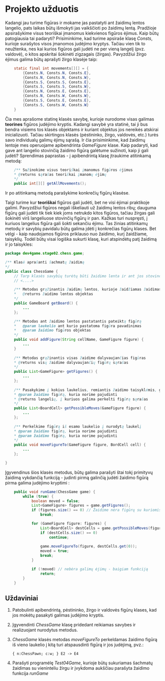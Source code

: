 Projekto užduotis
========================
Kadangi jau turime figūras ir mokame jas pastatyti ant žaidimų lentos langelio, pats laikas būtų išmokyti jas vaikščioti
po žaidimų lentą. Pradžioje apsirašykime visus teoriškai įmanomus kiekvienos figūros ėjimus. Kaip būtų patogiausia tai padaryti?
Prisiminkime, kad turime apsiraše klasę _Consts_, kurioje surašytos visos įmanomos judėjimo kryptys.
Tačiau vien tik to neužtenka, nes kai kurios figūros gali judėti ne per vieną langelį (pvz. valdovė), o
kitos apskritai šokinėti zigzagais (žirgas). Pavyzdžiui žirgo ėjimus galima būtų aprašyti žirgo klasėje taip:

```java
    static final int movements[][] = {
        {Consts.N, Consts.N, Consts.E},
        {Consts.N, Consts.N, Consts.W},
        {Consts.S, Consts.S, Consts.E},
        {Consts.S, Consts.S, Consts.W},
        {Consts.N, Consts.E, Consts.E},
        {Consts.N, Consts.W, Consts.W},
        {Consts.S, Consts.E, Consts.E},
        {Consts.S, Consts.W, Consts.W}
    }
```

Čia mes aprašome statinę klasės savybę, kurioje nurodome visas galimas __teorines__ figūros judėjimo kryptis.
Kadangi savybė yra statinė, tai ji bus bendra visiems tos klasės objektams ir kuriant objektus jos nereikės atskirai inicializuoti.
Tačiau skirtingos klasės (pėstininko, žirgo, valdovės, etc.) turės savo individualų galimų ėjimų sąrašą.
Ir čia prisiminkime, kad žaidimų lentoje mes operuojame apibendrinta _GameFigure_ klase. Kaip padaryti, kad gave ant
langelio stovinčią žaidimo figūrą galėtume sužinoti, kaip ji gali judėti? Sprendimas paprastas - į apibendrintą klasę
įtraukime atitinkamą metodą:

```java
    /** Sužinokime visus teoriškai įmanomus figūros ėjimus
    * @returns sąrašas teoriškai įmanomų ėjimų
    */
    public int[][] getAllMovements();
```

Ir po atitinkamą metodą parašykime konkrečių figūrų klasėse.

Taigi turime kur __teoriškai__ figūros gali judėti, bet ne visi ėjimai praktikoje galimi. Pavyzdžiui figūros negali iškeliauti
už žaidimų lentos ribų; dauguma figūrų gali judėti tik tiek kiek joms netrukdo kitos figūros, tačiau žirgas gali šokinėti virš 
langeliuose stovinčių figūrų ir pan. Kažkas turi nuspręsti, į kuriuos langelius figūra gali šokti sekančiu ėjimu.
Tas žinias atitinkamų metodų ir savybių pavidalu būtų galima įdėti į konkrečias figūrų klases. Bet vėlgi - kaip naudojamos 
figūros priklauso nuo žaidimo, kurį žaidžiame, taisyklių. Todėl būtų visai logiška sukurti klasę, kuri atspindėtų patį
žaidimą ir jo taisykles:

```java
package dev4game.stage02.chess.game;

/** Klasė aprašanti šachmatų žaidimą
*/
public class ChessGame {
    // Tarp klasės savybių turėtų būti žaidimo lenta ir ant jos stovinčios figūros 
    // <....>

    /** Metodas grąžinantis žaidimų lentos, kurioje žaidžiamas žaidimas, objektą 
    *   @returns žaidimo lentos objektas
    */
    public GameBoard getBoard() {
        ...
    };

    /** Metodas ant žaidimo lentos pastatantis pateiktą figūrą
    *   @param laukelio ant kurio pastatoma figūra pavadinimas
    *   @param žaidimo figūros objektas
    */
    public void addFigure(String cellName, GameFigure figure) {
        ...
    }
    
    /** Metodas grąžinantis visas žaidime dalyvaujančias figūras
    * @returns visų žaidime dalyvaujančių figūrų sąrašas 
    */
    public List<GameFigure> getFigures() {
        ...
    };
    
    /** Pasakykime į kokius laukelius, remiantis žaidimo taisyklėmis, gali judėti figūra
    * @param žaidimo figūrą, kuria norime pajudinti
    * @returns langelių, į kuriuos galima perkelti figūrą sąrašas 
    */
    public List<BoardCell> getPossibleMoves(GameFigure figure) {
        ...
    };
    
    /** Perkelkime figūrą iš esamo laukelio į nurodytą laukelį
    * @param žaidimo figūrą, kuria norime pajudinti
    * @param žaidimo figūrą, kuria norime pajudinti
    */
    public void moveFigureTo(GameFigure figure, BordCell cell) {
        ...
    };

}
```

Įgyvendinus šios klasės metodus, būtų galima parašyti štai tokį primityvų žaidimą vykdančią funkciją - judinti pirmą 
galinčią judėti žaidimo figūrą pirma galima judėjimo kryptimi :

```java
    public void runGame(ChessGame game) {
        while (true) {
            boolean moved = false;
            List<GameFigure> figures = game.getFigures();
            if (figures.size() == 0) // Žaidime nėra figūrų su kuriomis galima žaisti
                break;

            for (GameFigure figure: figures) {
                List<BoardCell> destCells = game.getPossibleMoves(figure);
                if (destCells.size() == 0)
                    continue;
                
                game.moveFigureTo(figure, destCells.get(0));
                moved = true;
                break;
            }

            if (!moved) // nebėra galimų ėjimų - baigiam funkciją
                return;
        }
    }
```

Uždaviniai
----------

1. Patobulinti apibendrintą, pėstininko, žirgo ir valdovės figūrų klases, kad jos mokėtų pasakyti galimas judėjimo kryptis.
2. Įgyvendinti _ChessGame_ klasę pridedant reikiamas savybes ir realizuojant nurodytus metodus.
3. _ChessGame_ klasės metodas _moveFigureTo_ perkeldamas žaidimo figūrą iš vieno laukelio į kitą turi atspausdinti figūrą ir jos judėjimą, pvz.:

    ```
    { n:ChessPawn; c:w; } E2 -> E4
    ```
4. Parašyti programėlę _Test04Game_, kurioje būtų sukuriamas šachmatų žaidimas su vieninteliu žirgu ir įvykdoma aukščiau parašyta žaidimo funkcija _runGame_
